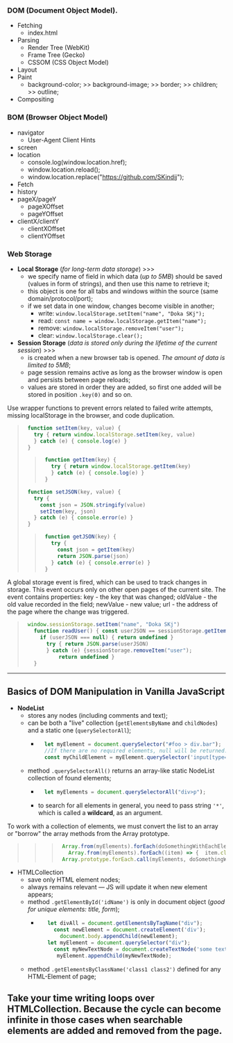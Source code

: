 ### DOM (Document Object Model).
* Fetching
  + index.html
* Parsing
  + Render Tree (WebKit) 
  + Frame Tree (Gecko)
  + CSSOM (CSS Object Model)
* Layout
* Paint
  + background-color;   >>  background-image;   >>   border;   >>   children;   >>   outline;
* Compositing

### BOM (Browser Object Model)
* navigator
  + User-Agent Client Hints
* screen
* location
  + console.log(window.location.href);   
  + window.location.reload();
  + window.location.replace("https://github.com/SKindij");
* Fetch
* history
* pageX/pageY 
  + pageXOffset
  + pageYOffset
* clientX/clientY 
  + clientXOffset
  + clientYOffset

### Web Storage 
+ **Local Storage** (_for long-term data storage_) >>>
  * we specify name of field in which data (_up to 5MB_) should be saved (values in form of strings), and then use this name to retrieve it;
  * this object is one for all tabs and windows within the source (same domain/protocol/port);
  * if we set data in one window, changes become visible in another;
    - write: ``window.localStorage.setItem("name", "Doka SKj");``
    - read: ``const name = window.localStorage.getItem("name");``
    - remove: ``window.localStorage.removeItem("user");``
    - clear: ``window.localStorage.clear();``
+ **Session Storage** (_data is stored only during the lifetime of the current session_) >>>
  * is created when a new browser tab is opened. _The amount of data is limited to 5MB_;
  * page session remains active as long as the browser window is open and persists between page reloads;
  * values are stored in order they are added, so first one added will be stored in position ``.key(0)`` and so on.

Use wrapper functions to prevent errors related to failed write attempts, missing localStorage in the browser, and code duplication.
> ```javascript
>  function setItem(key, value) {
>    try { return window.localStorage.setItem(key, value) 
>    } catch (e) { console.log(e) }
>  } 
> ```
> > ```javascript
> >  function getItem(key) {
> >    try { return window.localStorage.getItem(key)
> >    } catch (e) { console.log(e) }
> >  }
> > ```
> ```javascript
>  function setJSON(key, value) { 
>    try {
>      const json = JSON.stringify(value) 
>      setItem(key, json)
>    } catch (e) { console.error(e) }
>  }
> ```
> > ```javascript
> >  function getJSON(key) {
> >    try {
> >      const json = getItem(key)
> >      return JSON.parse(json)
> >    } catch (e) { console.error(e) }
> >  }
> > ```

A global storage event is fired, which can be used to track changes in storage. This event occurs only on other open pages of the current site. The event contains properties: key - the key that was changed; oldValue - the old value recorded in the field; newValue - new value; url - the address of the page where the change was triggered.
> ```javascript
>  window.sessionStorage.setItem("name", "Doka SKj")
>    function readUser() { const userJSON == sessionStorage.getItem("user")
>      if (userJSON === null) { return undefined } 
>        try { return JSON.parse(userJSON)
>        } catch (e) {sessionStorage.removeItem("user"); 
>            return undefined }
>    }
> ```

___
## Basics of DOM Manipulation in Vanilla JavaScript   

* **NodeList**
  + stores any nodes (including comments and text);
  + can be both a "live" collection (``getElementsByName`` and ``childNodes``) and a static one (``querySelectorAll``);
    - ```javascript
        let myElement = document.querySelector("#foo > div.bar"); 
        //If there are no required elements, null will be returned.
        const myChildElement = myElement.querySelector('input[type="submit"]');
      ``` 
  + method ``.querySelectorAll()`` returns an array-like static NodeList collection of found elements;
    - ```javascript
        let myElements = document.querySelectorAll("div>p");
      ``` 
    - to search for all elements in general, you need to pass string ``'*'``, which is called a **wildcard**, as an argument.  

To work with a collection of elements, we must convert the list to an array or "borrow" the array methods from the Array prototype.
> > > ```javascript
> > >  Array.from(myElements).forEach(doSomethingWithEachElement);
> > >    Array.from(myElements).forEach((item) => {  item.classList.add('foo'); });
> > >  Array.prototype.forEach.call(myElements, doSomethingWithEachElement); 
> > > ```

* HTMLCollection
  + save only HTML element nodes;
  + always remains relevant — JS will update it when new element appears;
  + method ``.getElementById('idName')`` is only in document object (_good for unique elements: title, form_);
    - ```javascript
         let divAll = document.getElementsByTagName("div");
           const newElement = document.createElement('div');
             document.body.appendChild(newElement);
         let myElement = document.querySelector("div");    
           const myNewTextNode = document.createTextNode('some text');
            myElement.appendChild(myNewTextNode);
      ```
  + method ``.getElementsByClassName('class1 class2')`` defined for any HTML-Element of page;

Take your time writing loops over HTMLCollection. Because the cycle can become infinite in those cases when searchable elements are added and removed from the page.
---




